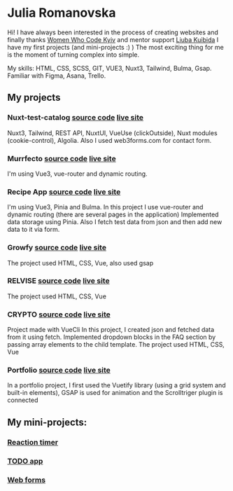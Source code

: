 # Julia Romanovska
Hi! 
I have always been interested in the process of creating websites and finally thanks [Women Who Code Kyiv](https://www.facebook.com/wwcodekyiv)
and mentor support [Liuba Kuibida](https://medium.com/@ni4yja) I have my first projects (and mini-projects :) ) The most exciting thing for me is the moment of turning complex into simple.

My skills: HTML, CSS, SCSS, GIT, VUE3, Nuxt3, Tailwind, Bulma, Gsap. 
Familiar with Figma, Asana, Trello.

## My projects
### **Nuxt-test-catalog** [source code](https://github.com/yuladp1/nuxt-catalog) [live site](https://nuxt-test-app.netlify.app/)
Nuxt3, Tailwind, REST API, NuxtUI, VueUse (clickOutside), Nuxt modules (cookie-control), Algolia. Also I used web3forms.com for contact form.
### **Murrfecto**  [source code](https://github.com/yuladp1/murrfecto-vue) [live site](https://murrfecto-vue.netlify.app/)
I'm using Vue3, vue-router and dynamic routing. 
### **Recipe App**  [source code](https://github.com/yuladp1/recipe-app) [live site](https://recipe-app-vite.netlify.app/)
I'm using Vue3,  Pinia and Bulma. In this project I use vue-router and dynamic routing (there are several pages in the application) Implemented data storage using Pinia. Also I fetch test data from json and then add new data to it via form.
### **Growfy** [source code](https://github.com/yuladp1/growfy) [live site](https://yuladp1.github.io/growfy/)
The project used HTML, CSS, Vue, also used gsap
### **RELVISE** [source code](https://github.com/yuladp1/relvise-vue)  [live site](https://yuladp1.github.io/relvise-vue/)
The project used HTML, CSS, Vue
### **CRYPTO** [source code](https://github.com/yuladp1/crypto-vue)  [live site](https://yuladp1.github.io/crypto-vue/)
Project made with VueCli
In this project, I created json and fetched data from it using fetch.
Implemented dropdown blocks in the FAQ section by passing array elements to the child template.
The project used HTML, CSS, Vue
### **Portfolio**  [source code](https://github.com/yuladp1/portfolio-vuetify)  [live site](https://romanovskaya-portfolio.netlify.app/)
In a portfolio project, I first used the Vuetify library (using a grid system and built-in elements),
GSAP is used for animation and the Scrolltriger plugin is connected

## My mini-projects:

### [Reaction timer](https://github.com/yuladp1/vue-reaction-timer)
### [TODO app](https://github.com/yuladp1/todoapp)
### [Web forms](https://github.com/yuladp1/web-forms)

